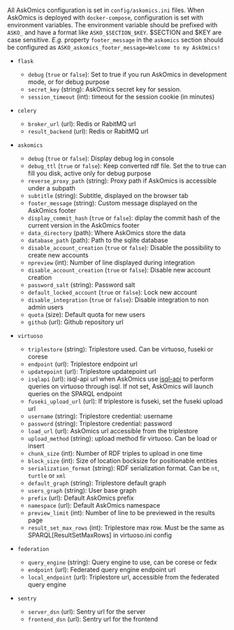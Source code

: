 All AskOmics configuration is set in `config/askomics.ini` files. When AskOmics is deployed with `docker-compose`, configuration is set with environment variables. The environment variable should be prefixed with `ASKO_` and have a format like `ASKO_$SECTION_$KEY`. $SECTION and $KEY are case sensitive. *E.g.* property `footer_message` in the `askomics` section should be configured as `ASKO_askomics_footer_message=Welcome to my AskOmics!`





- `flask`

    - `debug` (`true` or `false`): Set to true if you run AskOmics in development mode, or for debug purpose
    - `secret_key` (string): AskOmics secret key for session.
    - `session_timeout` (int): timeout for the session cookie (in minutes)

- `celery`

    - `broker_url` (url): Redis or RabitMQ url
    - `result_backend` (url): Redis or RabitMQ url

- `askomics`

    - `debug` (`true` or `false`): Display debug log in console
    - `debug_ttl` (`true` or `false`): Keep converted rdf file. Set the to true can fill you disk, active only for debug purpose
    - `reverse_proxy_path` (string): Proxy path if AskOmics is accessible under a subpath
    - `subtitle` (string): Subtitle, displayed on the browser tab
    - `footer_message` (string): Custom message displayed on the AskOmics footer
    - `display_commit_hash` (`true` or `false`): diplay the commit hash of the current version in the AskOmics footer
    - `data_directory` (path): Where AskOmics store the data 
    - `database_path` (path): Path to the sqlite database
    - `disable_account_creation` (`true` or `false`): Disable the possibility to create new accounts
    - `npreview` (int): Number of line displayed during integration
    - `disable_account_creation` (`true` or `false`): Disable new account creation
    - `password_salt` (string): Password salt 
    - `default_locked_account` (`true` or `false`): Lock new account
    - `disable_integration` (`true` or `false`): Disable integration to non admin users
    - `quota` (size): Default quota for new users
    - `github` (url): Github repository url

- `virtuoso`

    - `triplestore` (string): Triplestore used. Can be virtuoso, fuseki or corese 
    - `endpoint` (url): Triplestore endpoint url 
    - `updatepoint` (url): Triplestore updatepoint url 
    - `isqlapi` (url): isql-api url when AskOmics use [isql-api](http://github.com/xgaia/isql-api) to perform queries on virtuoso through isql. If not set, AskOmics will launch queries on the SPARQL endpoint
    - `fuseki_upload_url` (url): If triplestore is fuseki, set the fuseki upload url 
    - `username` (string): Triplestore credential: username
    - `password` (string): Triplestore credential: password
    - `load_url` (url): AskOmics url accessible from the triplestore
    - `upload_method` (string): upload method fir virtuoso. Can be load or insert
    - `chunk_size` (int): Number of RDF triples to upload in one time
    - `block_size` (int): Size of location bocksize for positionable entities 
    - `serialization_format` (string): RDF serialization format. Can be `nt`, `turtle` or `xml`
    - `default_graph` (string): Triplestore default graph
    - `users_graph` (string): User base graph 
    - `prefix` (url): Default AskOmics prefix 
    - `namespace` (url): Default AskOmics namespace 
    - `preview_limit` (int): Number of line to be previewed in the results page 
    - `result_set_max_rows` (int): Triplestore max row. Must be the same as SPARQL[ResultSetMaxRows] in virtuoso.ini config

- `federation`

    - `query_engine` (string): Query engine to use, can be corese or fedx
    - `endpoint` (url): Federated query engine endpoint url
    - `local_endpoint` (url): Triplestore url, accessible from the federated query engine 

- `sentry`

    - `server_dsn` (url): Sentry url for the server
    - `frontend_dsn` (url): Sentry url for the frontend
